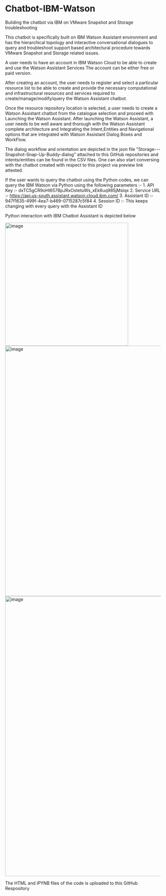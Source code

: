 # Chatbot-IBM-Watson
Building the chatbot via IBM on VMware Snapshot and Storage troubleshooting

This chatbot is specifically built on IBM Watson Assistant environment and has the hierarchical topology and interactive conversational dialogues to query and troubleshoot support based architectural procedure towards VMware Snapshot and Storage related issues.

A user needs to have an account in IBM Watson Cloud to be able to create and use the Watson Assistant Services
The account can be either free or paid version.

After creating an account, the user needs to register and select a particular resource list to be able to create and provide the necessary computational and infrastructural resources and services required to create/manage/modify/query the Watson Assistant chatbot.

Once the resource repository location is selected, a user needs to create a Watson Assistant chatbot from the catalogue selection and proceed with Launching the Watson Assistant.
After launching the Watson Assistant, a user needs to be well aware and thorough with the Watson Assistant complete architecture and Integrating the Intent,Entities and Navigational options that are integrated with Watson Assistant Dialog Boxes and WorkFlow.

The dialog workflow and orientation are depicted in the json file "Storage---Snapshot-Snap-Up-Buddy-dialog" attached to this GitHub repositories and intents/entities can be found in the CSV files.
One can also start conversing with the chatbot created with respect to this project via preview link attested.

If the user wants to query the chatbot using the Python codes, we can query the IBM Watson via Python using the following parameters :- 
                          1. API Key :- dxTC5gCR9oHI657BpJRxOstetuWs_xEk6uq985jMslqx
                          2. Service URL :-  https://api.us-south.assistant.watson.cloud.ibm.com/
                          3. Assistant ID :- 947f1635-499f-4ea7-b469-0715287c5f84
                          4. Session ID :- This keeps changing with every query with the Assistant ID
                          
Python interaction with IBM Chatbot Assistant is depicted below

<img width="398" alt="image" src="https://user-images.githubusercontent.com/89430999/188258928-3fbcc99d-4dc3-4f65-849c-bb5d06d31772.png">

<img width="809" alt="image" src="https://user-images.githubusercontent.com/89430999/188258952-34ea03ef-5ffa-40ae-ba7b-70d8a887607c.png">

<img width="905" alt="image" src="https://user-images.githubusercontent.com/89430999/188258957-893d2373-b11a-41fc-a6fe-6f79da15dd58.png">

The HTML and iPYNB files of the code is uploaded to this GitHub Respository
